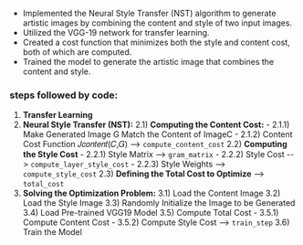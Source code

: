 <ul>
  <li>Implemented the Neural Style Transfer (NST) algorithm to generate artistic images by combining the content and style of two input images.</li>
  <li>Utilized the VGG-19 network for transfer learning.</li>
  <li>Created a cost function that minimizes both the style and content cost, both of which are computed.</li>
  <li>Trained the model to generate the artistic image that combines the content and style.</li>
</ul>


### steps followed by code:
1. **Transfer Learning**
2. **Neural Style Transfer (NST):**
    2.1) **Computing the Content Cost:**
        - 2.1.1) Make Generated Image G Match the Content of ImageC
        - 2.1.2) Content Cost Function 𝐽𝑐𝑜𝑛𝑡𝑒𝑛𝑡(𝐶,𝐺) --> `compute_content_cost`
    2.2) **Computing the Style Cost**
        - 2.2.1) Style Matrix --> `gram_matrix`
        - 2.2.2) Style Cost --> `compute_layer_style_cost`
        - 2.2.3) Style Weights --> `compute_style_cost`
    2.3) **Defining the Total Cost to Optimize** --> `total_cost`
3. **Solving the Optimization Problem:**
    3.1) Load the Content Image
    3.2) Load the Style Image
    3.3) Randomly Initialize the Image to be Generated
    3.4) Load Pre-trained VGG19 Model
    3.5) Compute Total Cost
        - 3.5.1) Compute Content Cost
        - 3.5.2) Compute Style Cost --> `train_step`
    3.6) Train the Model
